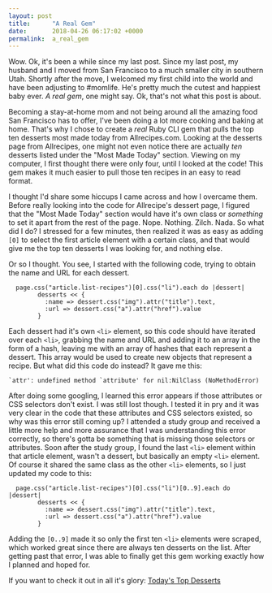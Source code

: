```yaml
---
layout: post
title:      "A Real Gem"
date:       2018-04-26 06:17:02 +0000
permalink:  a_real_gem
---
```



Wow. Ok, it's been a while since my last post. Since my last post, my husband and I moved from San Francisco to a much smaller city in southern Utah. Shortly after the move, I welcomed my first child into the world and have been adjusting to #momlife. He's pretty much the cutest and happiest baby ever. *A real gem*, one might say. Ok, that's not what this post is about. 

Becoming a stay-at-home mom and not being around all the amazing food San Francisco has to offer, I've been doing a lot more cooking and baking at home. That's why I chose to create a *real* Ruby CLI gem that pulls the top ten desserts most made today from Allrecipes.com. Looking at the desserts page from Allrecipes, one might not even notice there are actually *ten* desserts listed under the "Most Made Today" section. Viewing on my computer, I first thought there were only four, until I looked at the code! This gem makes it much easier to pull those ten recipes in an easy to read format.

I thought I'd share some hiccups I came across and how I overcame them. Before really looking into the code for Allrecipe's dessert page, I figured that the "Most Made Today" section would have it's own class or *something* to set it apart from the rest of the page. Nope. Nothing. Zilch. Nada. So what did I do? I stressed for a few minutes, then realized it was as easy as adding `[0]` to select the first article element with a certain class, and that would give me the top ten desserts I was looking for, and nothing else.

Or so I thought. You see, I started with the following code, trying to obtain the name and URL for each dessert. 

```
  page.css("article.list-recipes")[0].css("li").each do |dessert|
        desserts << {
          :name => dessert.css("img").attr("title").text,
          :url => dessert.css("a").attr("href").value
        }
```


Each dessert had it's own `<li>` element, so this code should have iterated over each `<li>`, grabbing the name and URL and adding it to an array in the form of a hash, leaving me with an array of hashes that each represent a dessert. This array would be used to create new objects that represent a recipe. But what did this code do instead? It gave me this:

```
`attr': undefined method `attribute' for nil:NilClass (NoMethodError)
```

After doing some googling, I learned this error appears if those attributes or CSS selectors don't exist. I was still lost though. I tested it in pry and it was very clear in the code that these attributes and CSS selectors existed, so why was this error still coming up? I attended a study group and received a little more help and more assurance that I was understanding this error correctly, so there's gotta be something that is missing those selectors or attributes. Soon after the study group, I found the last `<li>` element within that article element, wasn't a dessert, but basically an empty `<li>` element. Of course it shared the same class as the other `<li>` elements, so I just updated my code to this:

```
  page.css("article.list-recipes")[0].css("li")[0..9].each do |dessert|
        desserts << {
          :name => dessert.css("img").attr("title").text,
          :url => dessert.css("a").attr("href").value
        }
```

Adding the `[0..9]` made it so only the first ten `<li>` elements were scraped, which worked great since there are always ten desserts on the list. After getting past that error, I was able to finally get this gem working exactly how I planned and hoped for.

If you want to check it out in all it's glory: [Today's Top Desserts](https://github.com/krystlebarnes/todays-top-desserts-cli-app)
